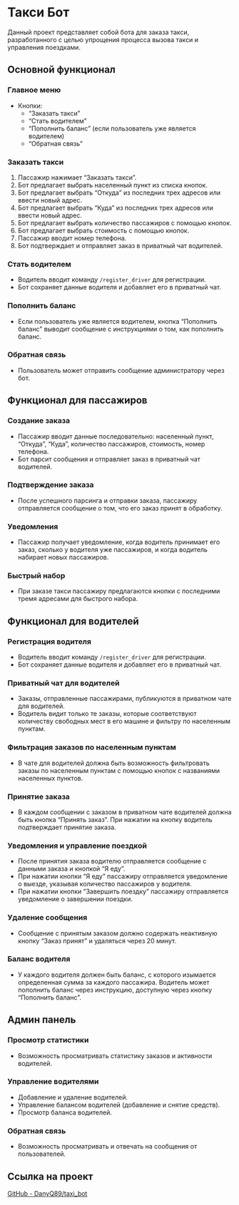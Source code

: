 # Такси Бот

Данный проект представляет собой бота для заказа такси, разработанного с целью упрощения процесса вызова такси и управления поездками. 

## Основной функционал

### Главное меню
- Кнопки:
  - “Заказать такси”
  - “Стать водителем”
  - “Пополнить баланс” (если пользователь уже является водителем)
  - “Обратная связь”

### Заказать такси
1. Пассажир нажимает “Заказать такси”.
2. Бот предлагает выбрать населенный пункт из списка кнопок.
3. Бот предлагает выбрать “Откуда” из последних трех адресов или ввести новый адрес.
4. Бот предлагает выбрать “Куда” из последних трех адресов или ввести новый адрес.
5. Бот предлагает выбрать количество пассажиров с помощью кнопок.
6. Бот предлагает выбрать стоимость с помощью кнопок.
7. Пассажир вводит номер телефона.
8. Бот подтверждает и отправляет заказ в приватный чат водителей.

### Стать водителем
- Водитель вводит команду `/register_driver` для регистрации.
- Бот сохраняет данные водителя и добавляет его в приватный чат.

### Пополнить баланс
- Если пользователь уже является водителем, кнопка “Пополнить баланс” выводит сообщение с инструкциями о том, как пополнить баланс.

### Обратная связь
- Пользователь может отправить сообщение администратору через бот.

## Функционал для пассажиров

### Создание заказа
- Пассажир вводит данные последовательно: населенный пункт, “Откуда”, “Куда”, количество пассажиров, стоимость, номер телефона.
- Бот парсит сообщения и отправляет заказ в приватный чат водителей.

### Подтверждение заказа
- После успешного парсинга и отправки заказа, пассажиру отправляется сообщение о том, что его заказ принят в обработку.

### Уведомления
- Пассажир получает уведомление, когда водитель принимает его заказ, сколько у водителя уже пассажиров, и когда водитель набирает новых пассажиров.

### Быстрый набор
- При заказе такси пассажиру предлагаются кнопки с последними тремя адресами для быстрого набора.

## Функционал для водителей

### Регистрация водителя
- Водитель вводит команду `/register_driver` для регистрации.
- Бот сохраняет данные водителя и добавляет его в приватный чат.

### Приватный чат для водителей
- Заказы, отправленные пассажирами, публикуются в приватном чате для водителей.
- Водитель видит только те заказы, которые соответствуют количеству свободных мест в его машине и фильтру по населенным пунктам.

### Фильтрация заказов по населенным пунктам
- В чате для водителей должна быть возможность фильтровать заказы по населенным пунктам с помощью кнопок с названиями населенных пунктов.

### Принятие заказа
- В каждом сообщении с заказом в приватном чате водителей должна быть кнопка “Принять заказ”. При нажатии на кнопку водитель подтверждает принятие заказа.

### Уведомления и управление поездкой
- После принятия заказа водителю отправляется сообщение с данными заказа и кнопкой “Я еду”.
- При нажатии кнопки “Я еду” пассажиру отправляется уведомление о выезде, указывая количество пассажиров у водителя.
- При нажатии кнопки “Завершить поездку” пассажиру отправляется уведомление о завершении поездки.

### Удаление сообщения
- Сообщение с принятым заказом должно содержать неактивную кнопку “Заказ принят” и удаляться через 20 минут.

### Баланс водителя
- У каждого водителя должен быть баланс, с которого изымается определенная сумма за каждого пассажира. Водитель может пополнить баланс через инструкцию, доступную через кнопку “Пополнить баланс”.

## Админ панель

### Просмотр статистики
- Возможность просматривать статистику заказов и активности водителей.

### Управление водителями
- Добавление и удаление водителей.
- Управление балансом водителей (добавление и снятие средств).
- Просмотр баланса водителей.

### Обратная связь
- Возможность просматривать и отвечать на сообщения от пользователей.

## Ссылка на проект
[GitHub - DanyQ89/taxi_bot](https://github.com/DanyQ89/taxi_bot/)
